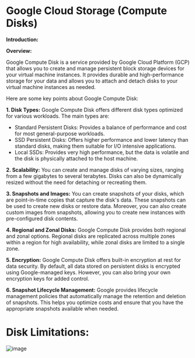 # Google Cloud Storage (Compute Disks)

**Introduction:**

**Overview:**

Google Compute Disk is a service provided by Google Cloud Platform (GCP) that allows you to create and manage persistent block storage devices for your virtual machine instances. It provides durable and high-performance storage for your data and allows you to attach and detach disks to your virtual machine instances as needed.

Here are some key points about Google Compute Disk:

**1. Disk Types:** Google Compute Disk offers different disk types optimized for various workloads. The main types are:

- Standard Persistent Disks: Provides a balance of performance and cost for most general-purpose workloads.
- SSD Persistent Disks: Offers higher performance and lower latency than standard disks, making them suitable for I/O intensive applications.
- Local SSDs: Provides very high performance, but the data is volatile and the disk is physically attached to the host machine.

**2. Scalability:** You can create and manage disks of varying sizes, ranging from a few gigabytes to several terabytes. Disks can also be dynamically resized without the need for detaching or recreating them.

**3. Snapshots and Images:** You can create snapshots of your disks, which are point-in-time copies that capture the disk's data. These snapshots can be used to create new disks or restore data. Moreover, you can also create custom images from snapshots, allowing you to create new instances with pre-configured disk contents.

**4. Regional and Zonal Disks:** Google Compute Disk provides both regional and zonal options. Regional disks are replicated across multiple zones within a region for high availability, while zonal disks are limited to a single zone.

**5. Encryption:** Google Compute Disk offers built-in encryption at rest for data security. By default, all data stored on persistent disks is encrypted using Google-managed keys. However, you can also bring your own encryption keys for added control.

**6. Snapshot Lifecycle Management:** Google provides lifecycle management policies that automatically manage the retention and deletion of snapshots. This helps you optimize costs and ensure that you have the appropriate snapshots available when needed.

# **Disk Limitations:**

![image](https://github.com/zero2heroeasy/GCP-Cloud/assets/138552899/1cd9de25-f9cb-4f4d-b828-5d869552e09f)
